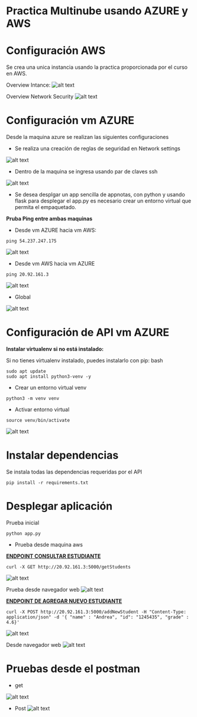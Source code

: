 # Practica Multinube usando AZURE y AWS

# Configuración AWS
Se crea una unica instancia usando la practica proporcionada por el curso en AWS.

Overview Intance:
![alt text](image-7.png)

Overview Network Security
![alt text](image-8.png)

# Configuración vm AZURE
Desde la maquina azure se realizan las siguientes configuraciones

* Se realiza una creación de reglas de seguridad en Network settings

![alt text](image.png)

* Dentro de la maquina se ingresa usando par de claves ssh 

![alt text](image-1.png)

* Se desea desplgar un app sencilla de appnotas, con python y usando flask para desplegar el app.py es necesario crear un entorno virtual que permita el empaquetado.

**Pruba Ping entre ambas maquinas**

* Desde vm AZURE hacia vm AWS:
```
ping 54.237.247.175

```

![alt text](image-9.png)


* Desde vm AWS hacia vm AZURE
```
ping 20.92.161.3
```

![alt text](image-11.png)

* Global

![alt text](image-10.png)


# Configuración de API vm AZURE

**Instalar virtualenv si no está instalado:**

Si no tienes virtualenv instalado, puedes instalarlo con pip:
bash

```
sudo apt update
sudo apt install python3-venv -y
```
* Crear un entorno virtual venv
```
python3 -m venv venv
```
* Activar entorno virtual
```
source venv/bin/activate
```
![alt text](image-2.png)

# Instalar dependencias

Se instala todas las dependencias requeridas por el API
```
pip install -r requirements.txt
```

# Desplegar aplicación
Prueba inicial 
```
python app.py
```
* Prueba desde maquina aws

**<u>ENDPOINT CONSULTAR ESTUDIANTE</u>**
```
curl -X GET http://20.92.161.3:5000/getStudents
```
![alt text](image-3.png)

Prueba desde navegador web
![alt text](image-4.png)


**<u>ENDPOINT DE AGREGAR NUEVO ESTUDIANTE</u>**
```
curl -X POST http://20.92.161.3:5000/addNewStudent -H "Content-Type: application/json" -d '{ "name" : "Andrea", "id": "1245435", "grade" : 4.6}'
```
![alt text](image-5.png)

Desde navegador web
![alt text](image-6.png)

# Pruebas desde el postman

* get 

![alt text](image-12.png)

* Post
![alt text](image-13.png)
